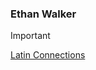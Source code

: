 ### Ethan Walker

>[!IMPORTANT]
>[Latin Connections](https://ethan-walker.github.io/latin-connections "🪅🥥🫚🌺🌾🪻🫛🫠🫕🪸🫗")

<!--
**ethan-walker/ethan-walker** is a ✨ _special_ ✨ repository because its `README.md` (this file) appears on your GitHub profile.

Here are some ideas to get you started:

- 🔭 I’m currently working on ...
- 🌱 I’m currently learning ...
- 👯 I’m looking to collaborate on ...
- 🤔 I’m looking for help with ...
- 💬 Ask me about ...
- 📫 How to reach me: ...
- 😄 Pronouns: ...
- ⚡ Fun fact: ...
-->
